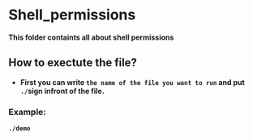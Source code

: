 # Shell_permissions
<b> This folder containts all about shell permissions <b>
## How to exectute the file?
- First you can write `the name of the file you want to run` and put `./`sign infront of the file.
### Example:
  ```
  ./demo
  ```
